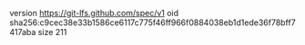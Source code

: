 version https://git-lfs.github.com/spec/v1
oid sha256:c9cec38e33b1586ce6117c775f46ff966f0884038eb1d1ede36f78bff7417aba
size 211
